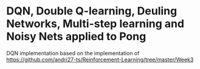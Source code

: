 # DQN, Double Q-learning, Deuling Networks, Multi-step learning and Noisy Nets applied to Pong

DQN implementation based on the implementation of https://github.com/andri27-ts/Reinforcement-Learning/tree/master/Week3
